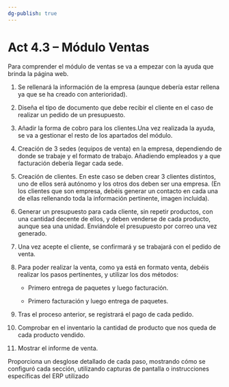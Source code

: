 ```yaml
---
dg-publish: true
---
```


# Act 4.3 – Módulo Ventas
Para comprender el módulo de ventas se va a empezar con la ayuda que brinda la página web.
1. Se rellenará la información de la empresa (aunque debería estar rellena ya que se ha creado con anterioridad).

2. Diseña el tipo de documento que debe recibir el cliente en el caso de realizar un pedido de un presupuesto.

3. Añadir la forma de cobro para los clientes.Una vez realizada la ayuda, se va a gestionar el resto de los apartados del módulo.

4. Creación de 3 sedes (equipos de venta) en la empresa, dependiendo de donde se trabaje y el formato de trabajo. Añadiendo empleados y a que facturación debería llegar cada sede.

5. Creación de clientes. En este caso se deben crear 3 clientes distintos, uno de ellos será autónomo y los otros dos deben ser una empresa. (En los clientes que son empresa, debéis generar un contacto en cada una de ellas rellenando toda la información pertinente, imagen incluida).

6. Generar un presupuesto para cada cliente, sin repetir productos, con una cantidad decente de ellos, y deben venderse de cada producto, aunque sea una unidad. Enviándole el presupuesto por correo una vez generado.

7. Una vez acepte el cliente, se confirmará y se trabajará con el pedido de venta.

8. Para poder realizar la venta, como ya está en formato venta, debéis realizar los pasos pertinentes, y utilizar los dos métodos:

	- Primero entrega de paquetes y luego facturación.

	- Primero facturación y luego entrega de paquetes.

9. Tras el proceso anterior, se registrará el pago de cada pedido.

10. Comprobar en el inventario la cantidad de producto que nos queda de cada producto vendido.

11. Mostrar el informe de venta.

Proporciona un desglose detallado de cada paso, mostrando cómo se configuró cada sección, utilizando capturas de pantalla o instrucciones específicas del ERP utilizado
